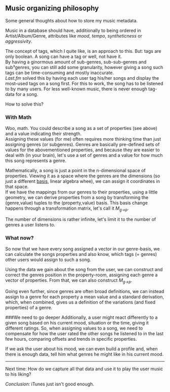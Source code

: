 Music organizing philosophy
---------------------------

Some general thoughts about how to store my music metadata.

Music in a database should have, additionally to being ordered in Artist/Album/Genre, attributes like _mood_, _tempo_,
_syntheticness_ or _aggressivity_.

The concept of tags, which I quite like, is an approach to this. But: tags are only boolean.
A song can have a tag or well, not have it.  
By having a ginormous amount of sub-genres, sub-sub-genres and sub³genres, you can still add some granularity,
however giving a song such tags can be time-consuming and mostly inaccurate.  
_Last.fm_ solved this by having each user tag his/her songs and display the most-used tags on a song first.
For this to work, the song has to be listened to by many users.
For less well-known music, there is never enough tag-data for a song.

How to solve this?

### With Math
Woo, math. You could describe a song as a set of properties (see above) and a value indicating their strength.  
Assigning these values (for me) often requires more thinking time than just assigning genres (or subgenres).
Genres are basically pre-defined sets of values for the abovementioned properties, and because they are easier to deal with
(in your brain), let's use a set of genres and a value for how much this song represents a genre.

Mathematically, a song is just a point in the n-dimensional space of properties. Viewing it as a space where the genres
are the dimensions (so just a different [basis](http://en.wikipedia.org/wiki/Basis_%28linear_algebra%29), linear algebra whee),
we can assign it coordinates in that space.  
If we have the mappings from our genres to their properties, using a little geometry, we can
derive properties from a song by transforming the (genre,value) tuples to the (property,value) basis.
This basis change happens through a transformation matrix, let's call it _M<sub>g&rarr;p</sub>_.

The number of dimensions is rather infinite, let's limit it to the number of genres a user listens to.

### What now?
So now that we have every song assigned a vector in our genre-basis, we can calculate the songs properties and also know,
which tags (= genres) other users would assign to such a song.

Using the data we gain about the song from the user, we can construct and correct the genres position in the property-room,
assigning each genre a vector of properties. From that, we can also construct _M<sub>g&rarr;p</sub>_.

Going even further, since genres are often broad definitions, we can instead assign to a genre for each property a mean value and a standard derivation,
which, when combined, gives us a definition of the variations (and fixed properties) of a genre.

###We need to go deeper
Additionally, a user might react differently to a given song based on his current mood, situation or the time,
giving it different ratings. So, when assigning values to a song, we need to compensate for how the user rated the other songs
he listened to in the last few hours, comparing offsets and trends in specific properties.

If we ask the user about his mood, we can even build a profile and, when there is enough data, tell him what genres he might
like in his current mood.

---
Next time: How do we capture all that data and use it to play the user music to his liking?


_Conclusion:_ iTunes just isn't good enough.
